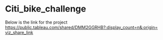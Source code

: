 # Citi_bike_challenge
 Below is the link for the project
https://public.tableau.com/shared/DMM2GGRHB?:display_count=n&:origin=viz_share_link

